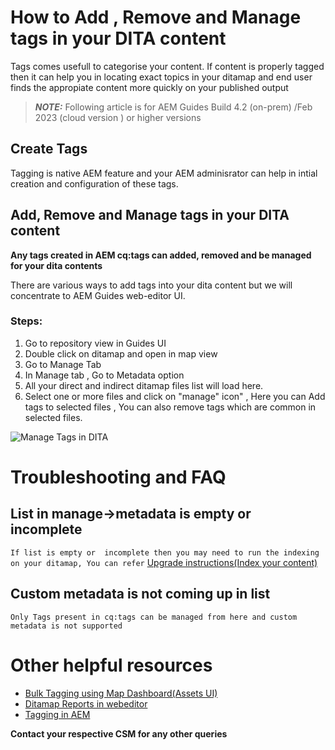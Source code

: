 # How to Add , Remove and Manage  tags  in your  DITA  content 


Tags comes usefull to categorise your content. If content is properly tagged then it can help you in locating  exact topics in your ditamap  and end user finds the appropiate content more quickly on your published output 
> **_NOTE:_**  Following article is for AEM Guides Build 4.2 (on-prem) /Feb 2023 (cloud version ) or higher versions


## Create Tags 

Tagging is native AEM feature and your AEM adminisrator can help in intial creation and configuration of these tags.


## Add, Remove and Manage tags in your DITA content 

**Any tags created in  AEM cq:tags can added, removed and be managed for your dita contents**

There are various ways to add tags into your dita content but we will concentrate to AEM Guides web-editor UI.

### Steps:
1. Go to repository view in Guides UI
2. Double click on ditamap and open in map view
3.  Go to Manage Tab
4. In Manage tab , Go to Metadata option
5. All your direct and indirect ditamap files list will load here. 
6. Select one or more files  and click on "manage" icon" , Here you can Add tags to selected files , You can also remove tags which are common in selected files. 

<img title="Manage tags in AEM Guides " alt="Manage Tags in DITA " src="../assets/managing/ManageTags.jpg">

# Troubleshooting and FAQ


## List in manage->metadata is empty or incomplete 

`If list is empty or  incomplete then you may need to run the indexing on your ditamap, You can refer` [Upgrade instructions(Index your content)](https://experienceleague.adobe.com/docs/experience-manager-guides-learn/tutorials/install-guide/on-prem-ig/download-install-upgrade-aemg/upgrade-xml-documentation.html?lang=en#steps-to-index-the-existing-content-to-use-the-new-find-and-replace%3A)

## Custom metadata is not coming up in list 

`Only Tags present in cq:tags can be managed from here and custom metadata is not supported`




# Other helpful resources

- [Bulk Tagging using Map Dashboard(Assets UI)](https://experienceleague.adobe.com/docs/experience-manager-guides-learn/tutorials/user-guide/manaege-metadata/map-editor-bulk-tagging.html?lang=en)
-  [Ditamap Reports in webeditor](https://experienceleague.adobe.com/docs/experience-manager-guides-learn/tutorials/user-guide/reports-aem-guide/reports-web-editor.html?lang=en)
- [Tagging in AEM](https://experienceleague.adobe.com/docs/experience-manager-learn/assets/configuring/tagging.html?lang=en)


**Contact your respective CSM for any other queries**

